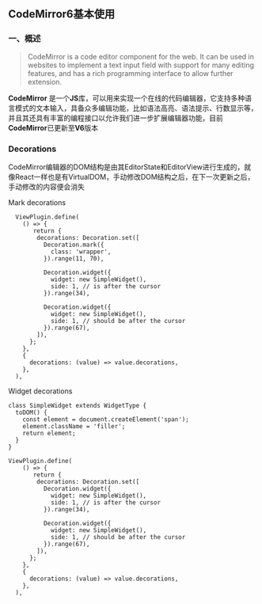 ## CodeMirror6基本使用

### 一、概述

> CodeMirror is a code editor component for the web. It can be used in websites to implement a text input field with support for many editing features, and has a rich programming interface to allow further extension.

**CodeMirror** 是一个**JS**库，可以用来实现一个在线的代码编辑器，它支持多种语言模式的文本输入，具备众多编辑功能，比如语法高亮、语法提示、行数显示等，并且其还具有丰富的编程接口以允许我们进一步扩展编辑器功能，目前**CodeMirror**已更新至**V6**版本



### Decorations

CodeMirror编辑器的DOM结构是由其EditorState和EditorView进行生成的，就像React一样也是有VirtualDOM，手动修改DOM结构之后，在下一次更新之后，手动修改的内容便会消失



Mark decorations 

```tsx
  ViewPlugin.define(
    () => {
       return {
        decorations: Decoration.set([
          Decoration.mark({
            class: 'wrapper',
          }).range(11, 70),

          Decoration.widget({
            widget: new SimpleWidget(),
            side: 1, // is after the cursor
          }).range(34),

          Decoration.widget({
            widget: new SimpleWidget(),
            side: 1, // should be after the cursor
          }).range(67),
        ]),
      };
    },
    {
      decorations: (value) => value.decorations,
    },
  ),
```

Widget decorations 

```tsx
class SimpleWidget extends WidgetType {
  toDOM() {
    const element = document.createElement('span');
    element.className = 'filler';
    return element;
  }
}

ViewPlugin.define(
    () => {
       return {
        decorations: Decoration.set([
          Decoration.widget({
            widget: new SimpleWidget(),
            side: 1, // is after the cursor
          }).range(34),

          Decoration.widget({
            widget: new SimpleWidget(),
            side: 1, // should be after the cursor
          }).range(67),
        ]),
      };
    },
    {
      decorations: (value) => value.decorations,
    },
  ),
```

